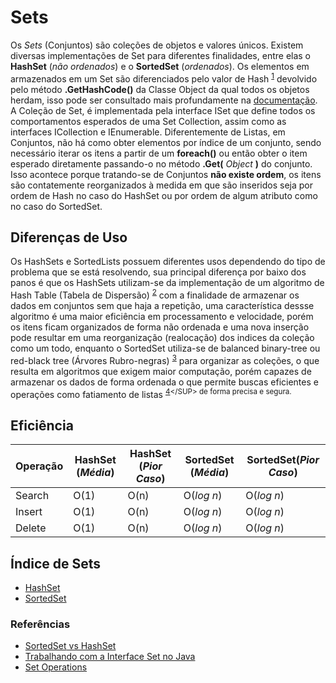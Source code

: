# Sets
Os *Sets* (Conjuntos) são coleções de objetos e valores únicos. Existem diversas implementações de Set para diferentes finalidades, entre elas o **HashSet** (*não ordenados*) e o **SortedSet** (*ordenados*). Os elementos em armazenados em um Set são diferenciados pelo valor de Hash <SUP>[1](https://pt.wikipedia.org/wiki/Fun%C3%A7%C3%A3o_hash)</SUP> devolvido pelo método **.GetHashCode()** da Classe Object da qual todos os objetos herdam, isso pode ser consultado mais profundamente na [documentação](https://docs.microsoft.com/pt-br/dotnet/api/system.object.gethashcode?view=netcore-3.0). A Coleção de Set, é implementada pela interface ISet que define todos os comportamentos esperados de uma Set Collection, assim como as interfaces ICollection e IEnumerable. Diferentemente de Listas, em Conjuntos, não há como obter elementos por índice de um conjunto, sendo necessário iterar os itens a partir de um **foreach()** ou então obter o item esperado diretamente passando-o no método **.Get(** *Object* **)** do conjunto. Isso acontece porque tratando-se de Conjuntos **não existe ordem**, os itens são contatemente reorganizados à medida em que são inseridos seja por ordem de Hash no caso do HashSet ou por ordem de algum atributo como no caso do SortedSet.

## Diferenças de Uso

Os HashSets e SortedLists possuem diferentes usos dependendo do tipo de problema que se está resolvendo, sua principal diferença por baixo dos panos é que os HashSets utilizam-se da implementação de um algoritmo de Hash Table (Tabela de Dispersão) <SUP>[2](https://pt.wikipedia.org/wiki/Tabela_de_dispers%C3%A3o)</SUP> com a finalidade de armazenar os dados em conjuntos sem que haja a repetição, uma característica dessse algoritmo é uma maior eficiência em processamento e velocidade, porém os itens ficam organizados de forma não ordenada e uma nova inserção pode resultar em uma reorganização (realocação) dos indices da coleção como um todo, enquanto o SortedSet utiliza-se de balanced binary-tree ou red-black tree (Árvores Rubro-negras) <SUP>[3](https://pt.wikipedia.org/wiki/%C3%81rvore_rubro-negra)</SUP> para organizar as coleções, o que resulta em algoritmos que exigem maior computação, porém capazes de armazenar os dados de forma ordenada o que permite buscas eficientes e operações como fatiamento de listas <SUP>[4](https://docs.microsoft.com/pt-br/dotnet/api/system.collections.generic.sortedset-1.getviewbetween?view=netcore-3.0#System_Collections_Generic_SortedSet_1_GetViewBetween__0__0_)</SUP> de forma precisa e segura.

## Eficiência
|Operação| HashSet (*Média*) | HashSet (*Pior Caso*) | SortedSet (*Média*) | SortedSet(*Pior Caso*)|
|--------|-------------------|-----------------------|---------------------|-----------------------|
| Search | O(1)              | O(n)                  | O(*log n*)          | O(*log n*)            |   
| Insert | O(1)              | O(n)                  | O(*log n*)          | O(*log n*)            |   
| Delete | O(1)              | O(n)                  | O(*log n*)          | O(*log n*)            |   

## Índice de Sets
- [HashSet](https://github.com/Camilotk/aprendendo_csharp/tree/master/Data%20Structures/Sets/HashSet)
- [SortedSet](https://github.com/Camilotk/aprendendo_csharp/tree/master/Data%20Structures/Sets/SortedSet)

### Referências
- [SortedSet<T> vs HashSet<T>](https://stackoverflow.com/questions/4622736/sortedsett-vs-hashsett)
- [Trabalhando com a Interface Set no Java](http://www.linhadecodigo.com.br/artigo/3669/trabalhando-com-a-interface-set-no-java.aspx)
- [Set Operations](https://docs.microsoft.com/pt-br/dotnet/csharp/programming-guide/concepts/linq/set-operations)
